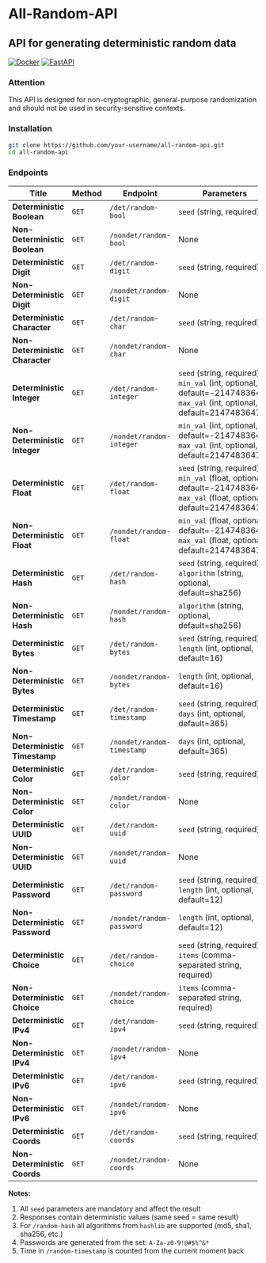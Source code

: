 # All-Random-API

## API for generating deterministic random data

[![Docker](https://img.shields.io/badge/Docker-✔%20Ready-blue?logo=docker)](https://hub.docker.com/)
[![FastAPI](https://img.shields.io/badge/FastAPI-✔%20Powered-green?logo=fastapi)](https://fastapi.tiangolo.com/)

### Attention

This API is designed for non-cryptographic, general-purpose randomization and should not be used in security-sensitive contexts.

### Installation

```bash
git clone https://github.com/your-username/all-random-api.git
cd all-random-api
```

### Endpoints

| Title | Method | Endpoint | Parameters | Request | Response |
| --- | --- | --- | --- | --- | --- |
| **Deterministic Boolean** | `GET` | `/det/random-bool` | `seed` (string, required) | `http://localhost:8000/det/random-bool?seed=test123` | ```{"bool": true}``` |
| **Non-Deterministic Boolean** | `GET` | `/nondet/random-bool` | None | `http://localhost:8000/nondet/random-bool` | ```{"bool": false}``` |
| **Deterministic Digit** | `GET` | `/det/random-digit` | `seed` (string, required) | `http://localhost:8000/det/random-digit?seed=test123` | ```{"digit": 5}``` |
| **Non-Deterministic Digit** | `GET` | `/nondet/random-digit` | None | `http://localhost:8000/nondet/random-digit` | ```{"digit": 3}``` |
| **Deterministic Character** | `GET` | `/det/random-char` | `seed` (string, required) | `http://localhost:8000/det/random-char?seed=test123` | ```{"char": "A"}``` |
| **Non-Deterministic Character** | `GET` | `/nondet/random-char` | None | `http://localhost:8000/nondet/random-char` | ```{"char": "$"}``` |
| **Deterministic Integer** | `GET` | `/det/random-integer` | `seed` (string, required), `min_val` (int, optional, default=-2147483647), `max_val` (int, optional, default=2147483647) | `http://localhost:8000/det/random-integer?seed=test123` | ```{"integer": -3357220}``` |
| **Non-Deterministic Integer** | `GET` | `/nondet/random-integer` | `min_val` (int, optional, default=-2147483647), `max_val` (int, optional, default=2147483647) | `http://localhost:8000/nondet/random-integer` | ```{"integer": 123456789}``` |
| **Deterministic Float** | `GET` | `/det/random-float` | `seed` (string, required), `min_val` (float, optional, default=-2147483647), `max_val` (float, optional, default=2147483647) | `http://localhost:8000/det/random-float?seed=test123` | ```{"float": -3357220.0}``` |
| **Non-Deterministic Float** | `GET` | `/nondet/random-float` | `min_val` (float, optional, default=-2147483647), `max_val` (float, optional, default=2147483647) | `http://localhost:8000/nondet/random-float` | ```{"float": 123456789.0}``` |
| **Deterministic Hash** | `GET` | `/det/random-hash` | `seed` (string, required), `algorithm` (string, optional, default=sha256) | `http://localhost:8000/det/random-hash?seed=test123&algorithm=md5` | ```{"hash": "e10adc3949ba59abbe56e057f20f883e"}``` |
| **Non-Deterministic Hash** | `GET` | `/nondet/random-hash` | `algorithm` (string, optional, default=sha256) | `http://localhost:8000/nondet/random-hash?algorithm=md5` | ```{"hash": "a1b2c3d4e5f6..."}``` |
| **Deterministic Bytes** | `GET` | `/det/random-bytes` | `seed` (string, required), `length` (int, optional, default=16) | `http://localhost:8000/det/random-bytes?seed=test123&length=32` | ```{"bytes": "bWYyNWJiZGNjNDJlYjM0ZTBj..."}``` |
| **Non-Deterministic Bytes** | `GET` | `/nondet/random-bytes` | `length` (int, optional, default=16) | `http://localhost:8000/nondet/random-bytes?length=32` | ```{"bytes": "aGVsbG8gd29ybGQh..."}``` |
| **Deterministic Timestamp** | `GET` | `/det/random-timestamp` | `seed` (string, required), `days` (int, optional, default=365) | `http://localhost:8000/det/random-timestamp?seed=test123&days=100` | ```{"timestamp": "2023-07-15 14:30:45.123456"}``` |
| **Non-Deterministic Timestamp** | `GET` | `/nondet/random-timestamp` | `days` (int, optional, default=365) | `http://localhost:8000/nondet/random-timestamp?days=100` | ```{"timestamp": "2024-01-01 00:00:00.000000"}``` |
| **Deterministic Color** | `GET` | `/det/random-color` | `seed` (string, required) | `http://localhost:8000/det/random-color?seed=test123` | ```{"color": "#a1b2c3"}``` |
| **Non-Deterministic Color** | `GET` | `/nondet/random-color` | None | `http://localhost:8000/nondet/random-color` | ```{"color": "#ff00cc"}``` |
| **Deterministic UUID** | `GET` | `/det/random-uuid` | `seed` (string, required) | `http://localhost:8000/det/random-uuid?seed=test123` | ```{"uuid": "550e8400-e29b-41d4-a716-446655440000"}``` |
| **Non-Deterministic UUID** | `GET` | `/nondet/random-uuid` | None | `http://localhost:8000/nondet/random-uuid` | ```{"uuid": "d41d8cd9-8f00-3204-a980-0998ecf8427e"}``` |
| **Deterministic Password** | `GET` | `/det/random-password` | `seed` (string, required), `length` (int, optional, default=12) | `http://localhost:8000/det/random-password?seed=test123&length=16` | ```{"password": "Pa$sw0Rd!12345XyZ"}``` |
| **Non-Deterministic Password** | `GET` | `/nondet/random-password` | `length` (int, optional, default=12) | `http://localhost:8000/nondet/random-password?length=16` | ```{"password": "9$kLm@rQvZpTn..."}``` |
| **Deterministic Choice** | `GET` | `/det/random-choice` | `seed` (string, required), `items` (comma-separated string, required) | `http://localhost:8000/det/random-choice?seed=test123&items=square,circle,triangle` | ```{"choice": "circle"}``` |
| **Non-Deterministic Choice** | `GET` | `/nondet/random-choice` | `items` (comma-separated string, required) | `http://localhost:8000/nondet/random-choice?items=square,circle,triangle` | ```{"choice": "triangle"}``` |
| **Deterministic IPv4** | `GET` | `/det/random-ipv4` | `seed` (string, required) | `http://localhost:8000/det/random-ipv4?seed=test123` | ```{"ipv4": "123.45.67.89"}``` |
| **Non-Deterministic IPv4** | `GET` | `/nondet/random-ipv4` | None | `http://localhost:8000/nondet/random-ipv4` | ```{"ipv4": "84.203.12.45"}``` |
| **Deterministic IPv6** | `GET` | `/det/random-ipv6` | `seed` (string, required) | `http://localhost:8000/det/random-ipv6?seed=test123` | ```{"ipv6": "746c:1cf7:60fe:8a6b:2e9d:1a81:2e23:df9d"}``` |
| **Non-Deterministic IPv6** | `GET` | `/nondet/random-ipv6` | None | `http://localhost:8000/nondet/random-ipv6` | ```{"ipv6": "343e:2f33:cb3d:01a1:14d5:631b:e7a6:8455"}``` |
| **Deterministic Coords** | `GET` | `/det/random-coords` | `seed` (string, required) | `http://localhost:8000/det/random-coords?seed=test123` | ```{"coords": [65.98980952135085, 65.67239892364952]}``` |
| **Non-Deterministic Coords** | `GET` | `/nondet/random-coords` | None | `http://localhost:8000/nondet/random-coords` | ```{"coords":  [55.883126975850075, 109.69373725793417]}``` |

**Notes:**

1. All `seed` parameters are mandatory and affect the result
2. Responses contain deterministic values ​​(same seed = same result)
3. For `/random-hash` all algorithms from `hashlib` are supported (md5, sha1, sha256, etc.)
4. Passwords are generated from the set: `A-Za-z0-9!@#$%^&*`
5. Time in `/random-timestamp` is counted from the current moment back
